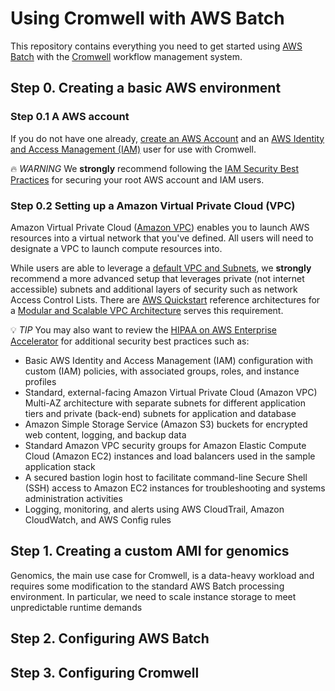 # Using Cromwell with AWS Batch

This repository contains everything you need to get started using [AWS Batch](TODO) with the [Cromwell](TODO) workflow management system.

## Step 0. Creating a basic AWS environment

### Step 0.1 A AWS account

If you do not have one already, [create an AWS Account](https://portal.aws.amazon.com/billing/signup#/start) and an [AWS Identity and Access Management (IAM)](https://docs.aws.amazon.com/IAM/latest/UserGuide/introduction.html) user for use with Cromwell.


:fire:  _WARNING_
We **strongly** recommend following the [IAM Security Best Practices](https://docs.aws.amazon.com/IAM/latest/UserGuide/best-practices.html) for securing your root AWS account and IAM users.

### Step 0.2 Setting up a Amazon Virtual Private Cloud (VPC)

Amazon Virtual Private Cloud ([Amazon VPC](https://docs.aws.amazon.com/AmazonVPC/latest/UserGuide/VPC_Introduction.html)) enables you to launch AWS resources into a virtual network that you've defined. All users will need to designate a VPC to launch compute resources into.

While users are able to leverage a [default VPC and Subnets](https://docs.aws.amazon.com/AmazonVPC/latest/UserGuide/default-vpc.html), we **strongly** recommend a more advanced setup that leverages private (not internet accessible) subnets and additional layers of security such as network Access Control Lists. There are [AWS Quickstart](https://aws.amazon.com/quickstart/) reference architectures for a [Modular and Scalable VPC Architecture](https://aws.amazon.com/quickstart/architecture/vpc/) serves this requirement.

:bulb:  _TIP_
You may also want to review the  [HIPAA on AWS Enterprise Accelerator](https://aws.amazon.com/quickstart/architecture/accelerator-hipaa/) for additional security best practices such as:

* Basic AWS Identity and Access Management (IAM) configuration with custom (IAM) policies, with associated groups, roles, and instance profiles
* Standard, external-facing Amazon Virtual Private Cloud (Amazon VPC) Multi-AZ architecture with separate subnets for different application tiers and private (back-end) subnets for application and database
* Amazon Simple Storage Service (Amazon S3) buckets for encrypted web content, logging, and backup data
* Standard Amazon VPC security groups for Amazon Elastic Compute Cloud (Amazon EC2) instances and load balancers used in the sample application stack
* A secured bastion login host to facilitate command-line Secure Shell (SSH) access to Amazon EC2 instances for troubleshooting and systems administration activities
* Logging, monitoring, and alerts using AWS CloudTrail, Amazon CloudWatch, and AWS Config rules


## Step 1. Creating a custom AMI for genomics

Genomics, the main use case for Cromwell, is a data-heavy workload and requires some modification to the standard AWS Batch processing environment. In particular, we need to scale instance storage to meet unpredictable runtime demands

## Step 2. Configuring AWS Batch

## Step 3. Configuring Cromwell
